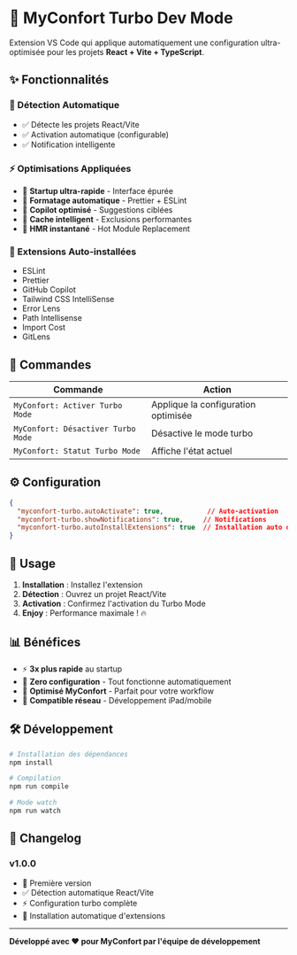 # 🚀 MyConfort Turbo Dev Mode

Extension VS Code qui applique automatiquement une configuration ultra-optimisée pour les projets **React + Vite + TypeScript**.

## ✨ Fonctionnalités

### 🎯 Détection Automatique
- ✅ Détecte les projets React/Vite
- ✅ Activation automatique (configurable)
- ✅ Notification intelligente

### ⚡ Optimisations Appliquées
- 🚀 **Startup ultra-rapide** - Interface épurée
- 🔧 **Formatage automatique** - Prettier + ESLint
- 🤖 **Copilot optimisé** - Suggestions ciblées
- 📁 **Cache intelligent** - Exclusions performantes
- 🎨 **HMR instantané** - Hot Module Replacement

### 🧩 Extensions Auto-installées
- ESLint
- Prettier
- GitHub Copilot
- Tailwind CSS IntelliSense
- Error Lens
- Path Intellisense
- Import Cost
- GitLens

## 🚀 Commandes

| Commande | Action |
|----------|--------|
| `MyConfort: Activer Turbo Mode` | Applique la configuration optimisée |
| `MyConfort: Désactiver Turbo Mode` | Désactive le mode turbo |
| `MyConfort: Statut Turbo Mode` | Affiche l'état actuel |

## ⚙️ Configuration

```json
{
  "myconfort-turbo.autoActivate": true,           // Auto-activation
  "myconfort-turbo.showNotifications": true,     // Notifications
  "myconfort-turbo.autoInstallExtensions": true  // Installation auto des extensions
}
```

## 🎯 Usage

1. **Installation** : Installez l'extension
2. **Détection** : Ouvrez un projet React/Vite
3. **Activation** : Confirmez l'activation du Turbo Mode
4. **Enjoy** : Performance maximale ! 🔥

## 📊 Bénéfices

- ⚡ **3x plus rapide** au startup
- 🔧 **Zero configuration** - Tout fonctionne automatiquement
- 🎯 **Optimisé MyConfort** - Parfait pour votre workflow
- 📱 **Compatible réseau** - Développement iPad/mobile

## 🛠️ Développement

```bash
# Installation des dépendances
npm install

# Compilation
npm run compile

# Mode watch
npm run watch
```

## 📝 Changelog

### v1.0.0
- 🚀 Première version
- ✅ Détection automatique React/Vite
- ⚡ Configuration turbo complète
- 🧩 Installation automatique d'extensions

---

**Développé avec ❤️ pour MyConfort par l'équipe de développement**
